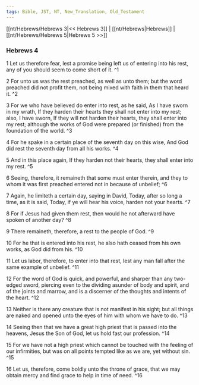 ```yaml
---
tags: Bible, JST, NT, New_Translation, Old_Testament
---
```


[[nt/Hebrews/Hebrews 3|<< Hebrews 3]] | [[nt/Hebrews|Hebrews]] | [[nt/Hebrews/Hebrews 5|Hebrews 5 >>]]

### Hebrews 4

1 Let us therefore fear, lest a promise being left us of entering into his rest, any of you should seem to come short of it.  ^1

2 For unto us was the rest preached, as well as unto them; but the word preached did not profit them, not being mixed with faith in them that heard it.  ^2

3 For we who have believed do enter into rest, as he said, As I have sworn in my wrath, If they harden their hearts they shall not enter into my rest; also, I have sworn, If they will not harden their hearts, they shall enter into my rest; although the works of God were prepared (or finished) from the foundation of the world.  ^3

4 For he spake in a certain place of the seventh day on this wise, And God did rest the seventh day from all his works.  ^4

5 And in this place again, If they harden not their hearts, they shall enter into my rest.  ^5

6 Seeing, therefore, it remaineth that some must enter therein, and they to whom it was first preached entered not in because of unbelief;  ^6

7 Again, he limiteth a certain day, saying in David, Today, after so long a time, as it is said, Today, if ye will hear his voice, harden not your hearts.  ^7

8 For if Jesus had given them rest, then would he not afterward have spoken of another day?  ^8

9 There remaineth, therefore, a rest to the people of God.  ^9

10 For he that is entered into his rest, he also hath ceased from his own works, as God did from his.  ^10

11 Let us labor, therefore, to enter into that rest, lest any man fall after the same example of unbelief.  ^11

12 For the word of God is quick, and powerful, and sharper than any two-edged sword, piercing even to the dividing asunder of body and spirit, and of the joints and marrow, and is a discerner of the thoughts and intents of the heart.  ^12

13 Neither is there any creature that is not manifest in his sight; but all things are naked and opened unto the eyes of him with whom we have to do.  ^13

14 Seeing then that we have a great high priest that is passed into the heavens, Jesus the Son of God, let us hold fast our profession.  ^14

15 For we have not a high priest which cannot be touched with the feeling of our infirmities, but was on all points tempted like as we are, yet without sin.  ^15

16 Let us, therefore, come boldly unto the throne of grace, that we may obtain mercy and find grace to help in time of need.  ^16

 
